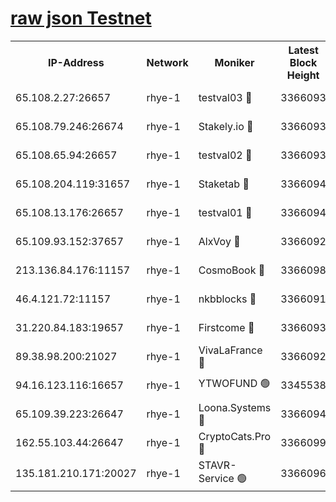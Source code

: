 
[raw json Testnet](https://rpc-check.quickt.stavr.tech/quickt/rpc-quickt-result.json)
=


<table><tr><th>IP-Address</th><th>Network</th><th>Moniker</th><th>Latest Block Height</th><th>Earliest Block Height</th><th>Catching Up</th><th>Voting Power</th><th>Scan Time</th></tr><tr><td>65.108.2.27:26657</td><td>rhye-1</td><td>testval03 🔴</td><td>3366093</td><td>1</td><td>False</td><td>5002050</td><td>2023-11-28T21:47:45.491208867UTC</td></tr><tr><td>65.108.79.246:26674</td><td>rhye-1</td><td>Stakely.io 🔴</td><td>3366093</td><td>1</td><td>False</td><td>10</td><td>2023-11-28T21:47:47.873896890UTC</td></tr><tr><td>65.108.65.94:26657</td><td>rhye-1</td><td>testval02 🔴</td><td>3366093</td><td>1</td><td>False</td><td>5002050</td><td>2023-11-28T21:47:48.218783108UTC</td></tr><tr><td>65.108.204.119:31657</td><td>rhye-1</td><td>Staketab 🔴</td><td>3366094</td><td>1</td><td>False</td><td>9900</td><td>2023-11-28T21:47:50.942010442UTC</td></tr><tr><td>65.108.13.176:26657</td><td>rhye-1</td><td>testval01 🔴</td><td>3366094</td><td>1</td><td>False</td><td>9582010</td><td>2023-11-28T21:47:51.291157119UTC</td></tr><tr><td>65.109.93.152:37657</td><td>rhye-1</td><td>AlxVoy 🔴</td><td>3366092</td><td>433101</td><td>False</td><td>92921</td><td>2023-11-28T21:47:42.667518133UTC</td></tr><tr><td>213.136.84.176:11157</td><td>rhye-1</td><td>CosmoBook 🔴</td><td>3366098</td><td>1674001</td><td>False</td><td>1528057</td><td>2023-11-28T21:48:16.439040074UTC</td></tr><tr><td>46.4.121.72:11157</td><td>rhye-1</td><td>nkbblocks 🔴</td><td>3366091</td><td>1781001</td><td>False</td><td>81901</td><td>2023-11-28T21:47:33.848800033UTC</td></tr><tr><td>31.220.84.183:19657</td><td>rhye-1</td><td>Firstcome 🔴</td><td>3366093</td><td>2731501</td><td>False</td><td>732206</td><td>2023-11-28T21:47:45.142664395UTC</td></tr><tr><td>89.38.98.200:21027</td><td>rhye-1</td><td>VivaLaFrance 🔴</td><td>3366092</td><td>2863001</td><td>False</td><td>10000</td><td>2023-11-28T21:47:40.307577907UTC</td></tr><tr><td>94.16.123.116:16657</td><td>rhye-1</td><td>YTWOFUND 🟢</td><td>3345538</td><td>3089301</td><td>False</td><td>0</td><td>2023-11-28T21:48:18.750555257UTC</td></tr><tr><td>65.109.39.223:26647</td><td>rhye-1</td><td>Loona.Systems 🔴</td><td>3366094</td><td>3287001</td><td>False</td><td>9949</td><td>2023-11-28T21:47:50.608523664UTC</td></tr><tr><td>162.55.103.44:26647</td><td>rhye-1</td><td>CryptoCats.Pro 🔴</td><td>3366099</td><td>3287001</td><td>False</td><td>9999</td><td>2023-11-28T21:48:21.043382837UTC</td></tr><tr><td>135.181.210.171:20027</td><td>rhye-1</td><td>STAVR-Service 🟢</td><td>3366096</td><td>3363001</td><td>False</td><td>0</td><td>2023-11-28T21:47:59.784130312UTC</td></tr></table>